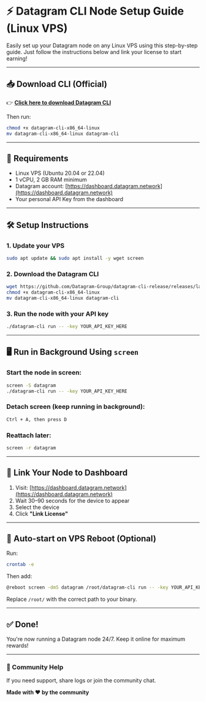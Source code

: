 
# ⚡ Datagram CLI Node Setup Guide (Linux VPS)

Easily set up your Datagram node on any Linux VPS using this step-by-step guide. Just follow the instructions below and link your license to start earning!

---

## 📥 Download CLI (Official)

👉 **[Click here to download Datagram CLI](https://github.com/Datagram-Group/datagram-cli-release/releases/latest/download/datagram-cli-x86_64-linux)**

Then run:
```bash
chmod +x datagram-cli-x86_64-linux
mv datagram-cli-x86_64-linux datagram-cli
```

---

## 🧰 Requirements

- Linux VPS (Ubuntu 20.04 or 22.04)
- 1 vCPU, 2 GB RAM minimum
- Datagram account: [https://dashboard.datagram.network](https://dashboard.datagram.network)
- Your personal API Key from the dashboard

---

## 🛠️ Setup Instructions

### 1. Update your VPS
```bash
sudo apt update && sudo apt install -y wget screen
```

### 2. Download the Datagram CLI
```bash
wget https://github.com/Datagram-Group/datagram-cli-release/releases/latest/download/datagram-cli-x86_64-linux
chmod +x datagram-cli-x86_64-linux
mv datagram-cli-x86_64-linux datagram-cli
```

### 3. Run the node with your API key
```bash
./datagram-cli run -- -key YOUR_API_KEY_HERE
```

---

## 🖥️ Run in Background Using `screen`

### Start the node in screen:
```bash
screen -S datagram
./datagram-cli run -- -key YOUR_API_KEY_HERE
```

### Detach screen (keep running in background):
```bash
Ctrl + A, then press D
```

### Reattach later:
```bash
screen -r datagram
```

---

## 🔗 Link Your Node to Dashboard

1. Visit: [https://dashboard.datagram.network](https://dashboard.datagram.network)
2. Wait 30–90 seconds for the device to appear
3. Select the device
4. Click **"Link License"**

---

## 🔁 Auto-start on VPS Reboot (Optional)

Run:
```bash
crontab -e
```

Then add:
```bash
@reboot screen -dmS datagram /root/datagram-cli run -- -key YOUR_API_KEY_HERE
```

Replace `/root/` with the correct path to your binary.

---

## ✅ Done!

You're now running a Datagram node 24/7. Keep it online for maximum rewards!

---

### 💬 Community Help

If you need support, share logs or join the community chat.

**Made with ❤️ by the community**
